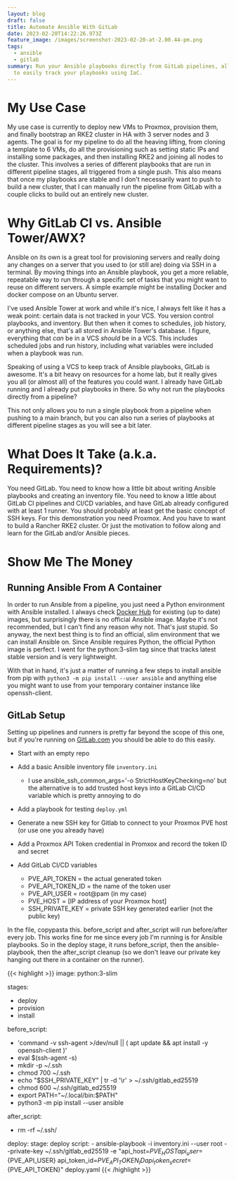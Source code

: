 ```yaml
---
layout: blog
draft: false
title: Automate Ansible With GitLab
date: 2023-02-20T14:22:26.973Z
feature_image: /images/screenshot-2023-02-20-at-2.00.44-pm.png
tags:
  - ansible
  - gitlab
summary: Run your Ansible playbooks directly from GitLab pipelines, allowing you
  to easily track your playbooks using IaC.
---
```

# My Use Case

M﻿y use case is currently to deploy new VMs to Proxmox, provision them, and finally bootstrap an RKE2 cluster in HA with 3 server nodes and 3 agents. The goal is for my pipeline to do all the heaving lifting, from cloning a template to 6 VMs, do all the provisioning such as setting static IPs and installing some packages, and then installing RKE2 and joining all nodes to the cluster. This involves a series of different playbooks that are run in different pipeline stages, all triggered from a single push. This also means that once my playbooks are stable and I don't necessarily want to push to build a new cluster, that I can manually run the pipeline from GitLab with a couple clicks to build out an entirely new cluster.

# Why GitLab CI vs. Ansible Tower/AWX?

A﻿nsible on its own is a great tool for provisioning servers and really doing any changes on a server that you used to (or still are) doing via SSH in a terminal. By moving things into an Ansible playbook, you get a more reliable, repeatable way to run through a specific set of tasks that you might want to reuse on different servers. A simple example might be installing Docker and docker compose on an Ubuntu server.

I've used Ansible Tower at work and while it's nice, I always felt like it has a weak point: certain data is not tracked in your VCS. You version control playbooks, and inventory. But then when it comes to schedules, job history, or anything else, that's all stored in Ansible Tower's database. I figure, everything that *can* be in a VCS *should* be in a VCS. This includes scheduled jobs and run history, including what variables were included when a playbook was run.

S﻿peaking of using a VCS to keep track of Ansible playbooks, GitLab is awesome. It's a bit heavy on resources for a home lab, but it really gives you all (or almost all) of the features you could want. I already have GitLab running and I already put playbooks in there. So why not run the playbooks directly from a pipeline?

T﻿his not only allows you to run a single playbook from a pipeline when pushing to a main branch, but you can also run a series of playbooks at different pipeline stages as you will see a bit later.

# What Does It Take (a.k.a. Requirements)?

You need GitLab. You need to know how a little bit about writing Ansible playbooks and creating an inventory file. You need to know a little about GitLab CI pipelines and CI/CD variables, and have GitLab already configured with at least 1 runner. You should probably at least get the basic concept of SSH keys. For this demonstration you need Proxmox. And you have to want to build a Rancher RKE2 cluster. Or just the motivation to follow along and learn for the GitLab and/or Ansible pieces.

# Show Me The Money

## Running Ansible From A Container

I﻿n order to run Ansible f﻿rom a pipeline, you just need a Python environment with Ansible installed. I always check [Docker Hub](https://hub.docker.com/) for existing (up to date) images, but surprisingly there is no official Ansible image. Maybe it's not recommended, but I can't find any reason why not. T﻿hat's just stupid. So anyway, the next best thing is to find an official, slim environment that we can install Ansible on. Since Ansible requires Python, the official Python image is perfect. I went for the python:3-slim tag since that tracks latest stable version and is very lightweight.

W﻿ith that in hand, it's just a matter of running a few steps to install ansible from pip with `python3 -m pip install --user ansible` and anything else you might want to use from your temporary container instance like openssh-client.

## GitLab Setup

S﻿etting up pipelines and runners is pretty far beyond the scope of this one, but if you're running on [GitLab.com](gitlab.com) you should be able to do this easily.

* Start with an empty repo
* Add a basic Ansible inventory file `inventory.ini`

  * I﻿ use ansible_ssh_common_args='-o StrictHostKeyChecking=no' but the alternative is to add trusted host keys into a GitLab CI/CD variable which is pretty annoying to do
* Add a playbook for testing `deploy.yml`
* Generate a new SSH key for Gitlab to connect to your Proxmox PVE host (or use one you already have)﻿
* Add a Proxmox API Token credential in Promxox and record the token ID and secret﻿﻿
* A﻿dd GitLab CI/CD variables

  * P﻿VE_API_TOKEN = the actual generated token
  * P﻿VE_API_TOKEN_ID = the name of the token user
  * P﻿VE_API_USER = root@pam (in my case)
  * P﻿VE_HOST = \[IP address of your Proxmox host]
  * S﻿SH_PRIVATE_KEY = private SSH key generated earlier (not the public key)

In the file, copypasta this. before_script and after_script will run before/after every job. This works fine for me since every job I'm running is for Ansible playbooks. So in the deploy stage, it runs before_script, then the ansible-playbook, then the after_script cleanup (so we don't leave our private key hanging out there in a container on the runner). 

{﻿{< highlight >}}
image: python:3-slim

stages:
  - deploy
  - provision
  - install

before_script:
  - 'command -v ssh-agent >/dev/null || ( apt update && apt install -y openssh-client )'
  - eval $(ssh-agent -s)
  - mkdir -p ~/.ssh
  - chmod 700 ~/.ssh
  - echo "$SSH_PRIVATE_KEY" | tr -d '\r' > ~/.ssh/gitlab_ed25519
  - chmod 600 ~/.ssh/gitlab_ed25519
  - export PATH="~/.local/bin:$PATH"
  - python3 -m pip install --user ansible

after_script:
  - rm -rf ~/.ssh/

deploy:
  stage: deploy
  script:
    - ansible-playbook -i inventory.ini --user root --private-key ~/.ssh/gitlab_ed25519 -e "api_host=${PVE_HOST} api_user=${PVE_API_USER} api_token_id=${PVE_API_TOKEN_ID} api_token_secret=${PVE_API_TOKEN}" deploy.yaml
{{< /highlight >}}